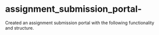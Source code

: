 # assignment_submission_portal-
Created an assignment submission portal with the following functionality and structure.
